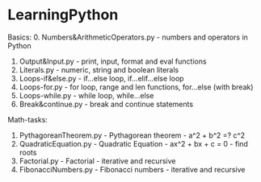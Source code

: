 # LearningPython

Basics:
0. Numbers&ArithmeticOperators.py - numbers and operators in Python
1. Output&Input.py - print, input, format and eval functions
2. Literals.py - numeric, string and boolean literals
3. Loops-if&else.py - if...else loop, if...elif...else loop 
4. Loops-for.py - for loop, range and len functions, for...else (with break)
5. Loops-while.py - while loop, while...else
6. Break&continue.py - break and continue statements

Math-tasks:
1. PythagoreanTheorem.py - Pythagorean theorem - a^2 + b^2 =? c^2
2. QuadraticEquation.py - Quadratic Equation - ax^2 + bx + c = 0 - find roots
3. Factorial.py - Factorial - iterative and recursive
4. FibonacciNumbers.py - Fibonacci numbers - iterative and recursive